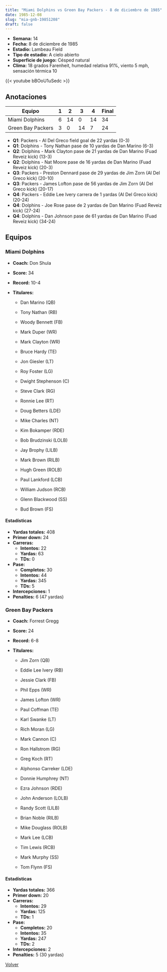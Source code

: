 ```yaml
---
title: "Miami Dolphins vs Green Bay Packers - 8 de diciembre de 1985"
date: 1985-12-08
slug: "mia-gnb-19851208"
draft: false
---
```


- **Semana:** 14
- **Fecha:** 8 de diciembre de 1985
- **Estadio:** Lambeau Field
- **Tipo de estadio:** A cielo abierto
- **Superficie de juego:** Césped natural
- **Clima:** 18 grados Farenheit, humedad relativa 91%, viento 5 mph, sensación térmica 10


{{< youtube bBOoU1uSedc >}}


## Anotaciones
| Equipo | 1 | 2 | 3 | 4 | Final |
|--------|---|---|---|---|-------|
| Miami Dolphins  | 6 | 14 | 0 | 14  | 34 |
| Green Bay Packers  | 3 | 0 | 14 | 7  | 24 |
- **Q1**: Packers - Al Del Greco field goal de 22 yardas (0-3)
- **Q1**: Dolphins - Tony Nathan pase de 10 yardas de Dan Marino (6-3)
- **Q2**: Dolphins - Mark Clayton pase de 21 yardas de Dan Marino (Fuad Reveiz kick) (13-3)
- **Q2**: Dolphins - Nat Moore pase de 16 yardas de Dan Marino (Fuad Reveiz kick) (20-3)
- **Q3**: Packers - Preston Dennard pase de 29 yardas de Jim Zorn (Al Del Greco kick) (20-10)
- **Q3**: Packers - James Lofton pase de 56 yardas de Jim Zorn (Al Del Greco kick) (20-17)
- **Q4**: Packers - Eddie Lee Ivery carrera de 1 yardas (Al Del Greco kick) (20-24)
- **Q4**: Dolphins - Joe Rose pase de 2 yardas de Dan Marino (Fuad Reveiz kick) (27-24)
- **Q4**: Dolphins - Dan Johnson pase de 61 yardas de Dan Marino (Fuad Reveiz kick) (34-24)


## Equipos


### Miami Dolphins
* **Coach:** Don Shula
* **Score:** 34
* **Record:** 10-4
* **Titulares:** 

  * Dan Marino (QB) 

  * Tony Nathan (RB) 

  * Woody Bennett (FB) 

  * Mark Duper (WR) 

  * Mark Clayton (WR) 

  * Bruce Hardy (TE) 

  * Jon Giesler (LT) 

  * Roy Foster (LG) 

  * Dwight Stephenson (C) 

  * Steve Clark (RG) 

  * Ronnie Lee (RT) 

  * Doug Betters (LDE) 

  * Mike Charles (NT) 

  * Kim Bokamper (RDE) 

  * Bob Brudzinski (LOLB) 

  * Jay Brophy (LILB) 

  * Mark Brown (RILB) 

  * Hugh Green (ROLB) 

  * Paul Lankford (LCB) 

  * William Judson (RCB) 

  * Glenn Blackwood (SS) 

  * Bud Brown (FS) 

#### Estadísticas
* **Yardas totales:** 408
* **Primer down:** 24
* **Carreras:**
  * **Intentos:** 22
  * **Yardas:** 63
  * **TDs:** 0
* **Pase:**
  * **Completos:** 30
  * **Intentos:** 44
  * **Yardas:** 345
  * **TDs:** 5
* **Intercepciones:** 1
* **Penalties:** 6 (47 yardas)

### Green Bay Packers
* **Coach:** Forrest Gregg
* **Score:** 24
* **Record:** 6-8
* **Titulares:** 

  * Jim Zorn (QB) 

  * Eddie Lee Ivery (RB) 

  * Jessie Clark (FB) 

  * Phil Epps (WR) 

  * James Lofton (WR) 

  * Paul Coffman (TE) 

  * Karl Swanke (LT) 

  * Rich Moran (LG) 

  * Mark Cannon (C) 

  * Ron Hallstrom (RG) 

  * Greg Koch (RT) 

  * Alphonso Carreker (LDE) 

  * Donnie Humphrey (NT) 

  * Ezra Johnson (RDE) 

  * John Anderson (LOLB) 

  * Randy Scott (LILB) 

  * Brian Noble (RILB) 

  * Mike Douglass (ROLB) 

  * Mark Lee (LCB) 

  * Tim Lewis (RCB) 

  * Mark Murphy (SS) 

  * Tom Flynn (FS) 

#### Estadísticas
* **Yardas totales:** 366
* **Primer down:** 20
* **Carreras:**
  * **Intentos:** 29
  * **Yardas:** 125
  * **TDs:** 1
* **Pase:**
  * **Completos:** 20
  * **Intentos:** 35
  * **Yardas:** 247
  * **TDs:** 2
* **Intercepciones:** 2
* **Penalties:** 5 (30 yardas)


[Volver](/historia/1985)
